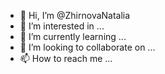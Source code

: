 - 👋 Hi, I’m @ZhirnovaNatalia
- 👀 I’m interested in ...
- 🌱 I’m currently learning ...
- 💞️ I’m looking to collaborate on ...
- 📫 How to reach me ...

<!---
ZhirnovaNatalia/ZhirnovaNatalia is a ✨ special ✨ repository because its `README.md` (this file) appears on your GitHub profile.
You can click the Preview link to take a look at your changes.
--->
